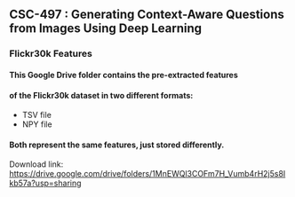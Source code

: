## CSC-497 : Generating Context-Aware Questions from Images Using Deep Learning


### Flickr30k Features

#### This Google Drive folder contains the pre-extracted features 
#### of the Flickr30k dataset in two different formats:

- TSV file  
- NPY file  

#### Both represent the same features, just stored differently.

Download link:
https://drive.google.com/drive/folders/1MnEWQl3COFm7H_Vumb4rH2j5s8Ikb57a?usp=sharing
